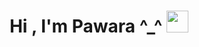 <h1 align="center">Hi , I'm Pawara ^_^ <img src="https://media.giphy.com/media/hvRJCLFzcasrR4ia7z/giphy.gif" width="35"></h1>
